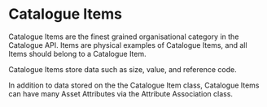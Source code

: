 # Catalogue Items

Catalogue Items are the finest grained organisational category in the Catalogue API. Items are physical examples of Catalogue Items, and all Items should belong to a Catalogue Item.

Catalogue Items store data such as size, value, and reference code.

In addition to data stored on the the Catalogue Item class, Catalogue Items can have many Asset Attributes via the Attribute Association class.
